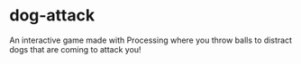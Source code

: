 # dog-attack
An interactive game made with Processing where you throw balls to distract dogs that are coming to attack you!
